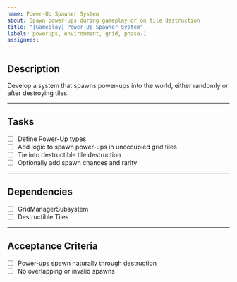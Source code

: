 ```yaml
---
name: Power-Up Spawner System
about: Spawn power-ups during gameplay or on tile destruction
title: "[Gameplay] Power-Up Spawner System"
labels: powerups, environment, grid, phase-1
assignees: 
---
```


## Description

Develop a system that spawns power-ups into the world, either randomly or after destroying tiles.

---

## Tasks

- [ ] Define Power-Up types  
- [ ] Add logic to spawn power-ups in unoccupied grid tiles  
- [ ] Tie into destructible tile destruction  
- [ ] Optionally add spawn chances and rarity  

---

## Dependencies

- [ ] GridManagerSubsystem  
- [ ] Destructible Tiles  

---

## Acceptance Criteria

- [ ] Power-ups spawn naturally through destruction  
- [ ] No overlapping or invalid spawns  
